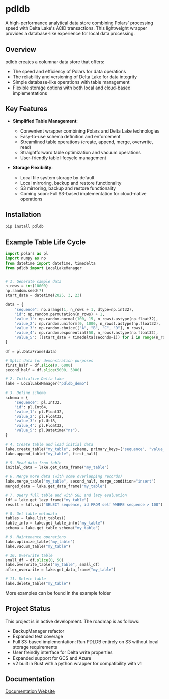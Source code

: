 # pdldb

A high-performance analytical data store combining Polars' processing speed with Delta Lake's ACID transactions. This lightweight wrapper provides a database-like experience for local data processing.

## Overview

pdldb creates a columnar data store that offers:
- The speed and efficiency of Polars for data operations
- The reliability and versioning of Delta Lake for data integrity
- Simple database-like operations with table management
- Flexible storage options with both local and cloud-based implementations

## Key Features

- **Simplified Table Management**:
  - Convenient wrapper combining Polars and Delta Lake technologies
  - Easy-to-use schema definition and enforcement
  - Streamlined table operations (create, append, merge, overwrite, read)
  - Straightforward table optimization and vacuum operations
  - User-friendly table lifecycle management

- **Storage Flexibility**:
  - Local file system storage by default
  - Local mirroring, backup and restore functionality
  - S3 mirroring, backup and restore functionality
  - Coming soon: Full S3-based implementation for cloud-native operations

## Installation

```bash
pip install pdldb
```

## Example Table Life Cycle

```python
import polars as pl
import numpy as np
from datetime import datetime, timedelta
from pdldb import LocalLakeManager


# 1. Generate sample data
n_rows = int(10000)
np.random.seed(7)
start_date = datetime(2025, 3, 23)

data = {
    "sequence": np.arange(1, n_rows + 1, dtype=np.int32),
    "id": np.random.permutation(n_rows) + 1,
    "value_1": np.random.normal(100, 15, n_rows).astype(np.float32),
    "value_2": np.random.uniform(0, 1000, n_rows).astype(np.float32),
    "value_3": np.random.choice(["A", "B", "C", "D"], n_rows),
    "value_4": np.random.exponential(50, n_rows).astype(np.float32),
    "value_5": [(start_date + timedelta(seconds=i)) for i in range(n_rows)],
}

df = pl.DataFrame(data)

# Split data for demonstration purposes
first_half = df.slice(0, 6000)
second_half = df.slice(5000, 5000)

# 2. Initialize Delta Lake
lake = LocalLakeManager("pdldb_demo")

# 3. Define schema
schema = {
    "sequence": pl.Int32,
    "id": pl.Int64,
    "value_1": pl.Float32,
    "value_2": pl.Float32,
    "value_3": pl.Utf8,
    "value_4": pl.Float32,
    "value_5": pl.Datetime("ns"),
}

# 4. Create table and load initial data
lake.create_table("my_table", schema, primary_keys=["sequence", "value_5"])
lake.append_table("my_table", first_half)

# 5. Read data from table
initial_data = lake.get_data_frame("my_table")

# 6. Merge more data (with some overlapping records)
lake.merge_table("my_table", second_half, merge_condition="insert")
merged_data = lake.get_data_frame("my_table")

# 7. Query full table and with SQL and lazy evaluation
ldf = lake.get_lazy_frame("my_table")
result = ldf.sql("SELECT sequence, id FROM self WHERE sequence > 100").collect()

# 8. Get table metadata
tables = lake.list_tables()
table_info = lake.get_table_info("my_table")
schema = lake.get_table_schema("my_table")

# 9. Maintenance operations
lake.optimize_table("my_table")
lake.vacuum_table("my_table")

# 10. Overwrite table
small_df = df.slice(0, 50)
lake.overwrite_table("my_table", small_df)
after_overwrite = lake.get_data_frame("my_table")

# 11. Delete table
lake.delete_table("my_table")
```

More examples can be found in the example folder

## Project Status

This project is in active development. The roadmap is as follows:

- BackupManager refactor
- Expanded test coverage
- Full S3-based implementation: Run PDLDB entirely on S3 without local storage requirements
- User freindly interface for Delta write properties
- Expanded support for GCS and Azure
- v2 built in Rust with a python wrapper for compatibility with v1

## Documentation

[Documentation Website](https://0x6761746f.github.io/pdldb/)
